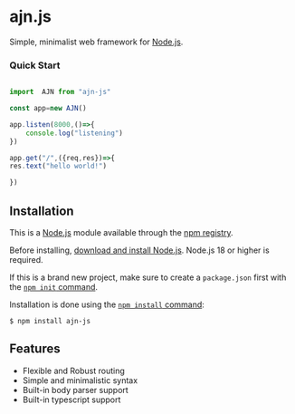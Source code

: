 # ajn.js


  Simple, minimalist web framework for [Node.js](http://nodejs.org).

  <!-- [![NPM Version][npm-version-image]][npm-url]
  [![NPM Install Size][npm-install-size-image]][npm-install-size-url]
  [![NPM Downloads][npm-downloads-image]][npm-downloads-url] -->
  ### Quick Start

```js

import  AJN from "ajn-js" 

const app=new AJN()

app.listen(8000,()=>{
    console.log("listening")
})

app.get("/",({req,res})=>{
res.text("hello world!")

})


```

## Installation

This is a [Node.js](https://nodejs.org/en/) module available through the
[npm registry](https://www.npmjs.com/).

Before installing, [download and install Node.js](https://nodejs.org/en/download/).
Node.js 18 or higher is required.

If this is a brand new project, make sure to create a `package.json` first with
the [`npm init` command](https://docs.npmjs.com/creating-a-package-json-file).

Installation is done using the
[`npm install` command](https://docs.npmjs.com/getting-started/installing-npm-packages-locally):

```console
$ npm install ajn-js
```


## Features

  * Flexible and Robust routing 
  * Simple and minimalistic syntax
  * Built-in body parser support
  * Built-in typescript support
